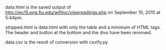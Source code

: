 data.html is the saved output of http://eic15.eng.fiu.edu/wifiloc/viewreadings.php on September 10, 2015 at 5:44pm.

stripped.html is data.html with only the table and a minimum of HTML tags. The header and button at the bottom and the divs have been removed.

data.csv is the result of conversion with csvify.py
